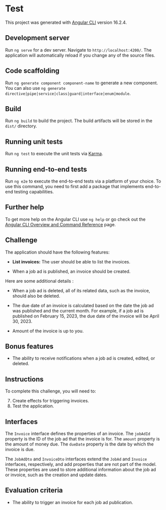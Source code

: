 # Test

This project was generated with [Angular CLI](https://github.com/angular/angular-cli) version 16.2.4.

## Development server

Run `ng serve` for a dev server. Navigate to `http://localhost:4200/`. The application will automatically reload if you
change any of the source files.

## Code scaffolding

Run `ng generate component component-name` to generate a new component. You can also
use `ng generate directive|pipe|service|class|guard|interface|enum|module`.

## Build

Run `ng build` to build the project. The build artifacts will be stored in the `dist/` directory.

## Running unit tests

Run `ng test` to execute the unit tests via [Karma](https://karma-runner.github.io).

## Running end-to-end tests

Run `ng e2e` to execute the end-to-end tests via a platform of your choice. To use this command, you need to first add a
package that implements end-to-end testing capabilities.

## Further help

To get more help on the Angular CLI use `ng help` or go check out
the [Angular CLI Overview and Command Reference](https://angular.io/cli) page.

## Challenge

The application should have the following features:

- **List invoices:** The user should be able to list the invoices.

- When a job ad is published, an invoice should be created.

Here are some additional details :

- When a job ad is deleted, all of its related data, such as the invoice, should also be deleted.

- The due date of an invoice is calculated based on the date the job ad was published and the current month. For
  example, if a job ad is published on February 15, 2023, the due date of the invoice will be April 30, 2023.

- Amount of the invoice is up to you.

## Bonus features

- The ability to receive notifications when a job ad is created, edited, or deleted.

## Instructions

To complete this challenge, you will need to:

7. Create effects for triggering invoices.
8. Test the application.

## Interfaces

The `Invoice` interface defines the properties of an invoice. The `jobAdId` property is the ID of the job ad that the
invoice is for. The `amount` property is the amount of money due. The `dueDate` property is the date by which the
invoice is due.

The `JobAdDto` and `InvoiceDto` interfaces extend the `JobAd` and `Invoice` interfaces, respectively, and add properties
that are not part of the model. These properties are used to store additional information about the job ad or invoice,
such as the creation and update dates.

## Evaluation criteria

- The ability to trigger an invoice for each job ad publication.
